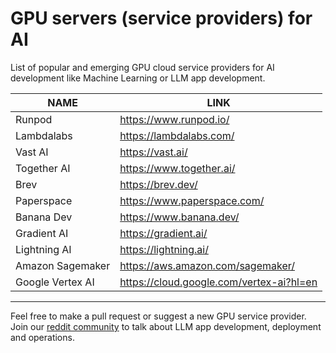 # GPU servers (service providers) for AI
List of popular and emerging GPU cloud service providers for AI development like Machine Learning or LLM app development. 

| NAME | LINK |
| ------ | ------ |
| Runpod | https://www.runpod.io/ |
| Lambdalabs | https://lambdalabs.com/ |
| Vast AI | https://vast.ai/ |
| Together AI | https://www.together.ai/ |
| Brev | https://brev.dev/ |
| Paperspace | https://www.paperspace.com/ |
| Banana Dev | https://www.banana.dev/ |
| Gradient AI| https://gradient.ai/ |
| Lightning AI | https://lightning.ai/ |
| Amazon Sagemaker | https://aws.amazon.com/sagemaker/ |
| Google Vertex AI | https://cloud.google.com/vertex-ai?hl=en |

---

Feel free to make a pull request or suggest a new GPU service provider. Join our [reddit community](https://www.reddit.com/r/TheLLMStack/) to talk about LLM app development, deployment and operations. 
